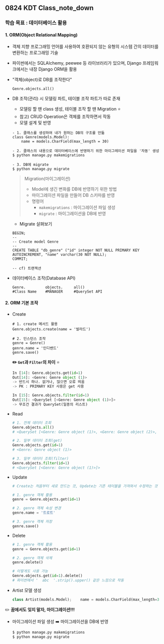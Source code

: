 ## 0824 KDT Class_note_down

### 학습 목표 : 데이터베이스 활용

#### 1. ORM(Object Relational Mapping)

- 객체 지향 프로그래밍 언어를 사용하여 호환되지 않는 유형의 시스템 간의 데이터를 변환하는 프로그래밍 기술

- 파이썬에서는 SQLAIchemy, peewee 등 라이브러리가 있으며, Django 프레임워크에서는 내장 Django ORM을 활용

- "객체(object)로 DB를 조작한다"
  
  ```
  Genre.objects.all()
  ```

- DB 조작(관리) 시 모델링 파트, 테이블 조작 파트가 따로 존재
  
  - 모델링 할 땐 class 생성, 테이블 조작 할 땐 Migration ⭐️
  - 참고) CRUD Operation은 객체를 조작하면서 작동
  - 모델 설계 및 반영
  
  ```
  - 1. 클래스를 생성하여 내가 원하는 DB의 구조를 만듦
  class Genre(models.Model):
      name = models.CharField(max_length = 30)
  
  - 2. 클래스의 내용으로 데이터베이스에 반영하기 위한 마이그레이션 파일을 '자동' 생성
  $ python manage.py makemigrations
  
  - 3. DB에 migrate
  $ python manage.py migrate
  ```
  
  > Migration(마이그레이션)
  > 
  > - Model에 생긴 변화를 DB에 반영하기 위한 방법
  > - 마이그레이션 파일을 만들어 DB 스키마를 반영
  > - 명령어
  >   - `makemigrations` : 마이그레이션 파일 생성
  >   - `migrate` : 마이그레이션을 DB에 반영
  
  - Migrate 살펴보기
  
  ```
  BEGIN;
  --
  -- Create model Genre
  -- 
  CREATE TABLE "db_genre" ("id" integer NOT NULL PRIMARY KEY AUTOINCREMENT, "name" varchar(30 NOT NULL);
  COMMIT;
  
  -- cf) 트랜잭션
  ```

- 데이터베이스 조작(Database API)
  
  ```shell
  Genre.         objects.     all()
  #Class Name    #MANAGER     #QuerySet API
  ```

#### 2. ORM 기본 조작

- Create
  
  ```
  # 1. create 메서드 활용
  Genre.objects.create(name = '발라드')
  
  # 2. 인스턴스 조작
  genre = Genre()
  genre.name = '인디밴드'
  genre.save()
  ```
  
  **✏️ `Get`과 `Filter`의 차이** ⭐️
  
  ```python
  In [14]: Genre.objects.get(id=1)
  Out[14]: <Genre: Genre object (1)>
  -> 반드시 하나. 없거나, 많으면 오류 띄움
  -> PK : PRIMARY KEY 사용은 get 사용
  
  In [15]: Genre.objects.filter(id=1)
  Out[15]: <QuerySet [<Genre: Genre object (1)>]>
  -> 무조건 결과가 QuerySet(일종의 리스트)
  ```

- Read
  
  ```python
  # 1. 전체 데이터 조회
  Genre.objects.all()
  # <QuerySet [<Genre: Genre object (1)>, <Genre: Genre object (2)>, <Genre: Genre object (3)>]>
  
  # 2. 일부 데이터 조회(get)
  Genre.objects.get(id=1)
  # <Genre: Genre object (1)>
  
  # 3. 일부 데이터 조회(filter)
  Genre.objects.filter(id=1)
  # <QuerySet [<Genre: Genre object (1)>]>
  ```

- Update
  
  ```python
  # Create는 처음부터 새로 만드는 것, Update는 기존 테이블을 가져와서 수정하는 것
  
  # 1. genre 객체 활용
  genre = Genre.objects.get(id=1)
  
  # 2. genre 객체 속성 변경
  genre.name = '트로트'
  
  # 3. genre 객체 저장
  genre.save()
  ```

- Delete
  
  ```python
  # 1. genre 객체 활용
  genre = Genre.objects.get(id=1)
  
  # 2. genre 객체 삭제
  genre.delete()
  
  # 이렇게도 사용 가능
  Genre.objects.get(id=1).delete()
  # 파이썬에서 '  abc  '.strip().upper() 같은 느낌으로 작동
  ```

- Artist 모델 생성
  
  ```python
  class Artist(models.Model);    name = models.CharField(max_length=30)  debut = models.DateField()
  ```

✏️ **꿈에서도 잊지 말자, 마이그레이션!!!**

- 마이그레이션 파일 생성 ➡️ 마이그레이션을 DB에 반영
  
  ```python
  $ python manage.py makemigrations
  $ python manage.py migrate
  ```
